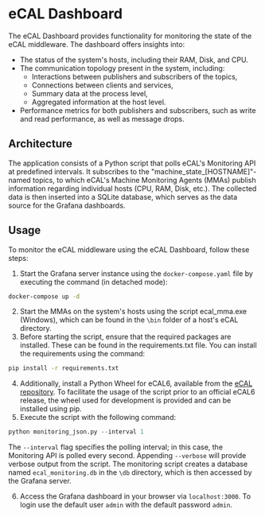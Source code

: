 # eCAL Dashboard

The eCAL Dashboard provides functionality for monitoring the state of the eCAL middleware. The dashboard offers insights into:

- The status of the system's hosts, including their RAM, Disk, and CPU.
- The communication topology present in the system, including:
  - Interactions between publishers and subscribers of the topics,
  - Connections between clients and services,
  - Summary data at the process level,
  - Aggregated information at the host level.
- Performance metrics for both publishers and subscribers, such as write and read performance, as well as message drops.

## Architecture

The application consists of a Python script that polls eCAL's Monitoring API at predefined intervals. It subscribes to the "machine_state_[HOSTNAME]"-named topics, to which eCAL's Machine Monitoring Agents (MMAs) publish information regarding individual hosts (CPU, RAM, Disk, etc.). The collected data is then inserted into a SQLite database, which serves as the data source for the Grafana dashboards.

## Usage

To monitor the eCAL middleware using the eCAL Dashboard, follow these steps:

1. Start the Grafana server instance using the `docker-compose.yaml` file by executing the command (in detached mode): 

```bash 
docker-compose up -d
```

2. Start the MMAs on the system's hosts using the script ecal_mma.exe (Windows), which can be found in the `\bin` folder of a host's eCAL directory.
3. Before starting the script, ensure that the required packages are installed. These can be found in the requirements.txt file. You can install the requirements using the command:
```bash 
pip install -r requirements.txt
```

4. Additionally, install a Python Wheel for eCAL6, available from the [eCAL repository](https://github.com/eclipse-ecal/ecal). To facilitate the usage of the script prior to an official eCAL6 release, the wheel used for development is provided and can be installed using pip.
5. Execute the script with the following command:
```python 
python monitoring_json.py --interval 1
``` 
The `--interval` flag specifies the polling interval; in this case, the Monitoring API is polled every second. Appending `--verbose` will provide verbose output from the script. The monitoring script creates a database named `ecal_monitoring.db` in the `\db` directory, which is then accessed by the Grafana server.

6. Access the Grafana dashboard in your browser via ```localhost:3000```. To login use the default user ```admin``` with the default password ```admin```.

